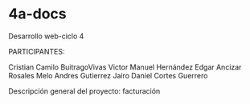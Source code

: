 # 4a-docs
Desarrollo web-ciclo 4

PARTICIPANTES:

Cristian Camilo BuitragoVivas
Victor Manuel Hernández
Edgar Ancizar Rosales Melo
Andres Gutierrez
Jairo Daniel Cortes Guerrero

Descripción general del proyecto:
facturación 
